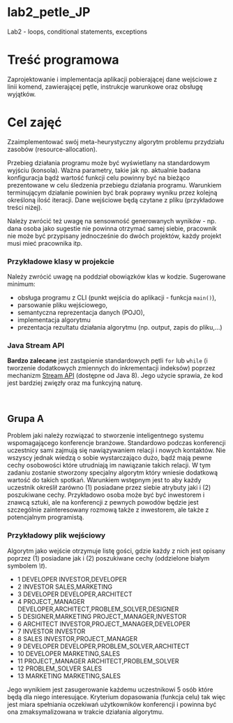 # lab2_petle_JP
Lab2 - loops, conditional statements, exceptions
# Treść programowa

Zaprojektowanie i implementacja aplikacji pobierającej dane wejściowe z linii komend, zawierającej pętle, instrukcje warunkowe oraz obsługę wyjątków.

# Cel zajęć

Zzaimplementować swój meta-heurystyczny algorytm problemu przydziału zasobów (resource-allocation).

Przebieg działania programu może być wyświetlany na standardowym wyjściu (konsola). Ważna parametry, takie jak np. aktualnie badana konfiguracja bądź wartość funkcji celu powinny być na bieżąco prezentowane w celu śledzenia przebiegu działania programu. Warunkiem terminującym działanie powinien być brak poprawy wyniku przez kolejną określoną ilość iteracji. Dane wejściowe będą czytane z pliku (przykładowe treści niżej).

Należy zwrócić też uwagę na sensowność generowanych wyników - np. dana osoba jako sugestie nie powinna otrzymać samej siebie, pracownik nie może być przypisany jednocześnie do dwóch projektów, każdy projekt musi mieć pracownika itp.

### Przykładowe klasy w projekcie

Należy zwrócić uwagę na poddział obowiązków klas w kodzie. Sugerowane minimum:

- obsługa programu z CLI (punkt wejścia do aplikacji - funkcja `main()`),
- parsowanie pliku wejściowego,
- semantyczna reprezentacja danych (POJO),
- implementacja algorytmu
- prezentacja rezultatu działania algorytmu (np. output, zapis do pliku,…)

### Java Stream API

**Bardzo zalecane** jest zastąpienie standardowych pętli `for` lub `while` (i tworzenie dodatkowych zmiennych do inkrementacji indeksów) poprzez mechanizm [Stream API](https://www.baeldung.com/java-8-streams) (dostępne od Java 8). Jego użycie sprawia, że kod jest bardziej zwięzły oraz ma funkcyjną naturę.

​
## Grupa A
Problem jaki należy rozwiązać to stworzenie inteligentnego systemu wspomagającego konferencje branżowe.
Standardowo podczas konferencji uczestnicy sami zajmują się nawiązywaniem relacji i nowych kontaktów. Nie wszyscy jednak wiedzą o sobie wystarczająco dużo, bądź mają pewne cechy osobowości które utrudniają im nawiązanie takich  relacji. W tym zadaniu zostanie stworzony specjalny algorytm który wniesie dodatkową wartość do takich spotkań.
Warunkiem wstępnym jest to aby każdy uczestnik określił zarówno (1) posiadane przez siebie atrybuty jaki i (2) poszukiwane cechy. Przykładowo osoba może być być inwestorem i znawcą sztuki, ale na konferencji z pewnych powodów będzie jest szczególnie zainteresowany rozmową także z inwestorem, ale także z potencjalnym programistą.

### Przykładowy plik wejściowy
Algorytm jako wejście otrzymuje listę gości, gdzie każdy z nich jest opisany poprzez (1) posiadane jak i (2) poszukiwane cechy (oddzielone białym symbolem *\t*).
+ 1	DEVELOPER	INVESTOR,DEVELOPER
+ 2	INVESTOR	SALES,MARKETING
+ 3	DEVELOPER	DEVELOPER,ARCHITECT
+ 4	PROJECT_MANAGER	DEVELOPER,ARCHITECT,PROBLEM_SOLVER,DESIGNER
+ 5	DESIGNER,MARKETING	PROJECT_MANAGER,INVESTOR
+ 6	ARCHITECT	INVESTOR,PROJECT_MANAGER,DEVELOPER
+ 7	INVESTOR	INVESTOR
+ 8	SALES	INVESTOR,PROJECT_MANAGER
+ 9	DEVELOPER	DEVELOPER,PROBLEM_SOLVER,ARCHITECT
+ 10	DEVELOPER	MARKETING,SALES
+ 11	PROJECT_MANAGER	ARCHITECT,PROBLEM_SOLVER
+ 12	PROBLEM_SOLVER	SALES
+ 13	MARKETING	MARKETING,SALES


Jego wynikiem jest zasugerowanie każdemu uczestnikowi 5 osób które będą dla niego interesujące. Kryterium dopasowania (funkcja celu) tak więc jest miara spełniania oczekiwań użytkowników konferencji i powinna być ona zmaksymalizowana w trakcie działania algorytmu.
